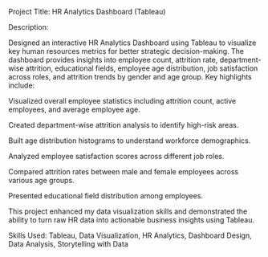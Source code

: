 Project Title: HR Analytics Dashboard (Tableau)

Description:

Designed an interactive HR Analytics Dashboard using Tableau to visualize key human resources metrics for better strategic decision-making. The dashboard provides insights into employee count, attrition rate, department-wise attrition, educational fields, employee age distribution, job satisfaction across roles, and attrition trends by gender and age group. Key highlights include:

Visualized overall employee statistics including attrition count, active employees, and average employee age.

Created department-wise attrition analysis to identify high-risk areas.

Built age distribution histograms to understand workforce demographics.

Analyzed employee satisfaction scores across different job roles.

Compared attrition rates between male and female employees across various age groups.

Presented educational field distribution among employees.

This project enhanced my data visualization skills and demonstrated the ability to turn raw HR data into actionable business insights using Tableau.

Skills Used: Tableau, Data Visualization, HR Analytics, Dashboard Design, Data Analysis, Storytelling with Data
